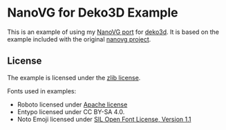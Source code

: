 NanoVG for Deko3D Example
==========

This is an example of using my [NanoVG port](https://github.com/Adubbz/nanovg-deko3d) for [deko3d](https://github.com/devkitPro/deko3d). It is based on the example included with the original [nanovg project](https://github.com/memononen/nanovg).

## License
The example is licensed under the [zlib license](LICENSE).

Fonts used in examples:
- Roboto licensed under [Apache license](http://www.apache.org/licenses/LICENSE-2.0)
- Entypo licensed under CC BY-SA 4.0.
- Noto Emoji licensed under [SIL Open Font License, Version 1.1](http://scripts.sil.org/cms/scripts/page.php?site_id=nrsi&id=OFL)